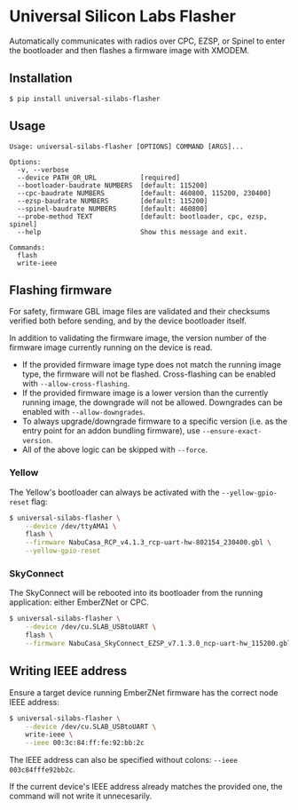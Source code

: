 # Universal Silicon Labs Flasher
Automatically communicates with radios over CPC, EZSP, or Spinel to enter the bootloader and then flashes a firmware image with XMODEM.

## Installation
```console
$ pip install universal-silabs-flasher
```

## Usage

```console
Usage: universal-silabs-flasher [OPTIONS] COMMAND [ARGS]...

Options:
  -v, --verbose
  --device PATH_OR_URL           [required]
  --bootloader-baudrate NUMBERS  [default: 115200]
  --cpc-baudrate NUMBERS         [default: 460800, 115200, 230400]
  --ezsp-baudrate NUMBERS        [default: 115200]
  --spinel-baudrate NUMBERS      [default: 460800]
  --probe-method TEXT            [default: bootloader, cpc, ezsp, spinel]
  --help                         Show this message and exit.

Commands:
  flash
  write-ieee
```

## Flashing firmware
For safety, firmware GBL image files are validated and their checksums verified both before sending, and by the device bootloader itself.

In addition to validating the firmware image, the version number of the firmware image currently running on the device is read.

 - If the provided firmware image type does not match the running image type, the firmware will not be flashed. Cross-flashing can be enabled with `--allow-cross-flashing`.
 - If the provided firmware image is a lower version than the currently running image, the downgrade will not be allowed. Downgrades can be enabled with `--allow-downgrades`.
 - To always upgrade/downgrade firmware to a specific version (i.e. as the entry point for an addon bundling firmware), use `--ensure-exact-version`.
 - All of the above logic can be skipped with `--force`.

### Yellow
The Yellow's bootloader can always be activated with the `--yellow-gpio-reset` flag:

```bash
$ universal-silabs-flasher \
    --device /dev/ttyAMA1 \
    flash \
    --firmware NabuCasa_RCP_v4.1.3_rcp-uart-hw-802154_230400.gbl \
    --yellow-gpio-reset
```

### SkyConnect
The SkyConnect will be rebooted into its bootloader from the running application: either EmberZNet or CPC.

```bash
$ universal-silabs-flasher \
    --device /dev/cu.SLAB_USBtoUART \
    flash \
    --firmware NabuCasa_SkyConnect_EZSP_v7.1.3.0_ncp-uart-hw_115200.gbl
```


## Writing IEEE address
Ensure a target device running EmberZNet firmware has the correct node IEEE address:

```bash
$ universal-silabs-flasher \
    --device /dev/cu.SLAB_USBtoUART \
    write-ieee \
    --ieee 00:3c:84:ff:fe:92:bb:2c
```

The IEEE address can also be specified without colons: `--ieee 003c84fffe92bb2c`.

If the current device's IEEE address already matches the provided one, the command will not write it unnecesarily.
